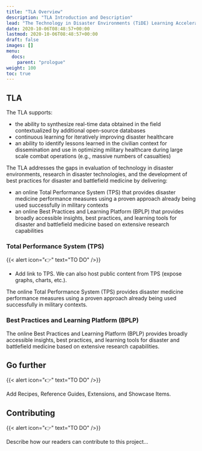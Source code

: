 ```yaml
---
title: "TLA Overview"
description: "TLA Introduction and Description"
lead: "The Technology in Disaster Environments (TiDE) Learning Accelerator (TLA) addresses major gaps in evaluation of technology in disaster environments, research in disaster technologies, and the development of best practices for disaster and battlefield medicine."
date: 2020-10-06T08:48:57+00:00
lastmod: 2020-10-06T08:48:57+00:00
draft: false
images: []
menu:
  docs:
    parent: "prologue"
weight: 100
toc: true
---
```


## TLA

The TLA supports:
*	the ability to synthesize real-time data obtained in the field contextualized by additional open-source databases 
*	continuous learning for iteratively improving disaster healthcare
*	an ability to identify lessons learned in the civilian context for dissemination and use in optimizing military healthcare during large scale combat operations (e.g., massive numbers of casualties)

The TLA addresses the gaps in evaluation of technology in disaster environments, research in disaster technologies, and the development of best practices for disaster and battlefield medicine by delivering: 
* an online Total Performance System (TPS) that provides disaster medicine performance measures using a proven approach already being used successfully in military contexts 
* an online Best Practices and Learning Platform (BPLP) that provides broadly accessible insights, best practices, and learning tools for disaster and battlefield medicine based on extensive research capabilities

### Total Performance System (TPS)

{{< alert icon="👉" text="TO DO" />}}

* Add link to TPS. We can also host public content from TPS (expose graphs, charts, etc.). 

The online Total Performance System (TPS) provides disaster medicine performance measures using a proven approach already being used successfully in military contexts. 

### Best Practices and Learning Platform (BPLP)

The online Best Practices and Learning Platform (BPLP) provides broadly accessible insights, best practices, and learning tools for disaster and battlefield medicine based on extensive research capabilities.

## Go further

{{< alert icon="👉" text="TO DO" />}}

Add Recipes, Reference Guides, Extensions, and Showcase Items.

## Contributing

{{< alert icon="👉" text="TO DO" />}}

Describe how our readers can contribute to this project... 
